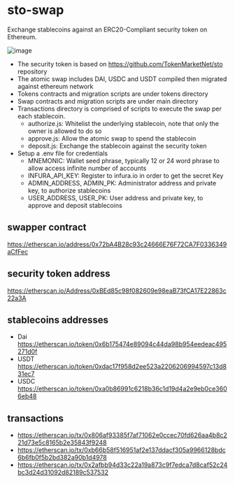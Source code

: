 # sto-swap

Exchange stablecoins against an ERC20-Compliant security token on Ethereum.

![image](https://drive.google.com/uc?export=view&id=1-Ol6aymdkOOXusMiCzTODdd-h_hXVKci)

  - The security token is based on https://github.com/TokenMarketNet/sto repository
  - The atomic swap includes DAI, USDC and USDT compiled then migrated against ethereum network
  - Tokens contracts and migration scripts are under tokens directory
  - Swap contracts and migration scripts are under main directory
  - Transactions directory is comprised of scripts to execute the swap per each stablecoin.
    - authorize.js: Whitelist the underlying stablecoin, note that only the owner is allowed to do so
    - approve.js: Allow the atomic swap to spend the stablecoin
    - deposit.js: Exchange the stablecoin against the security token
  - Setup a .env file for credentials
    - MNEMONIC: Wallet seed phrase, typically 12 or 24 word phrase to allow access infinite number of accounts
    - INFURA_API_KEY:  Register to infura.io in order to get the secret Key
    - ADMIN_ADDRESS, ADMIN_PK: Administrator address and private key, to authorize stablecoins
    - USER_ADDRESS, USER_PK: User address and private key, to approve and deposit stablecoins

## swapper contract
https://etherscan.io/address/0x72bA4B28c93c24666E76F72CA7F0336349aCfFec

## security token address
https://etherscan.io/Address/0xBEd85c98f082609e98eaB73fCA17E22863c22a3A

## stablecoins addresses
- Dai https://etherscan.io/token/0x6b175474e89094c44da98b954eedeac495271d0f
- USDT https://etherscan.io/token/0xdac17f958d2ee523a2206206994597c13d831ec7
- USDC https://etherscan.io/token/0xa0b86991c6218b36c1d19d4a2e9eb0ce3606eb48

## transactions
- https://etherscan.io/tx/0x806af93385f7af71062e0ccec70fd626aa4b8c221d73e5c8165b2e35843f9248
- https://etherscan.io/tx/0xb66b58f516951af2e137ddacf305a9966128bdc6b6fb0f5b2bd382a90b1d4978
- https://etherscan.io/tx/0x2afbb94d33c22a19a873c9f7edca7d8caf52c24bc3d24d31092d82189c537532